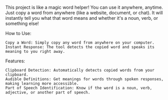 This project is like a magic word helper! You can use it anywhere, anytime. Just copy a word from anywhere (like a website, document, or chat). It will instantly tell you what that word means and whether it's a noun, verb, or something else!

How to Use:

    Copy a Word: Simply copy any word from anywhere on your computer.
    Instant Response: The tool detects the copied word and speaks its meaning to you right away.

Features:

    Clipboard Detection: Automatically detects copied words from your clipboard.
    Audible Definitions: Get meanings for words through spoken responses, making learning more accessible.
    Part of Speech Identification: Know if the word is a noun, verb, adjective, or another part of speech.
